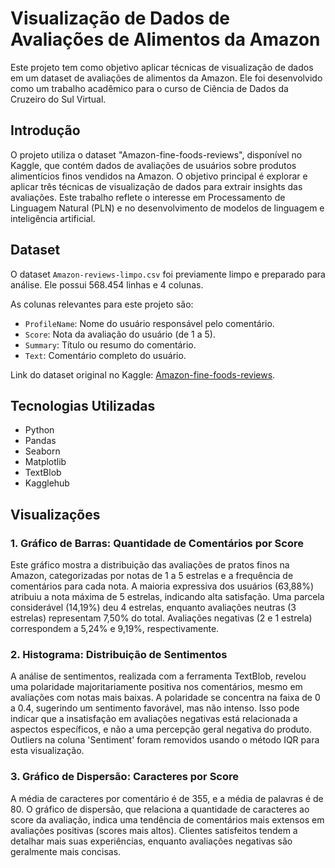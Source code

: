 # Visualização de Dados de Avaliações de Alimentos da Amazon

Este projeto tem como objetivo aplicar técnicas de visualização de dados em um dataset de avaliações de alimentos da Amazon. Ele foi desenvolvido como um trabalho acadêmico para o curso de Ciência de Dados da Cruzeiro do Sul Virtual.

## Introdução

O projeto utiliza o dataset "Amazon-fine-foods-reviews", disponível no Kaggle, que contém dados de avaliações de usuários sobre produtos alimentícios finos vendidos na Amazon. O objetivo principal é explorar e aplicar três técnicas de visualização de dados para extrair insights das avaliações. Este trabalho reflete o interesse em Processamento de Linguagem Natural (PLN) e no desenvolvimento de modelos de linguagem e inteligência artificial.

## Dataset

O dataset `Amazon-reviews-limpo.csv` foi previamente limpo e preparado para análise. Ele possui 568.454 linhas e 4 colunas.

As colunas relevantes para este projeto são:

  - `ProfileName`: Nome do usuário responsável pelo comentário.
  - `Score`: Nota da avaliação do usuário (de 1 a 5).
  - `Summary`: Título ou resumo do comentário.
  - `Text`: Comentário completo do usuário.

Link do dataset original no Kaggle: [Amazon-fine-foods-reviews](https://www.kaggle.com/datasets/thiagomustasheep/amazon-fine-foods-reviews).

## Tecnologias Utilizadas

  - Python
  - Pandas
  - Seaborn
  - Matplotlib
  - TextBlob
  - Kagglehub

## Visualizações

### 1\. Gráfico de Barras: Quantidade de Comentários por Score

Este gráfico mostra a distribuição das avaliações de pratos finos na Amazon, categorizadas por notas de 1 a 5 estrelas e a frequência de comentários para cada nota. A maioria expressiva dos usuários (63,88%) atribuiu a nota máxima de 5 estrelas, indicando alta satisfação. Uma parcela considerável (14,19%) deu 4 estrelas, enquanto avaliações neutras (3 estrelas) representam 7,50% do total. Avaliações negativas (2 e 1 estrela) correspondem a 5,24% e 9,19%, respectivamente.

### 2\. Histograma: Distribuição de Sentimentos

A análise de sentimentos, realizada com a ferramenta TextBlob, revelou uma polaridade majoritariamente positiva nos comentários, mesmo em avaliações com notas mais baixas. A polaridade se concentra na faixa de 0 a 0.4, sugerindo um sentimento favorável, mas não intenso. Isso pode indicar que a insatisfação em avaliações negativas está relacionada a aspectos específicos, e não a uma percepção geral negativa do produto. Outliers na coluna 'Sentiment' foram removidos usando o método IQR para esta visualização.

### 3\. Gráfico de Dispersão: Caracteres por Score

A média de caracteres por comentário é de 355, e a média de palavras é de 80. O gráfico de dispersão, que relaciona a quantidade de caracteres ao score da avaliação, indica uma tendência de comentários mais extensos em avaliações positivas (scores mais altos). Clientes satisfeitos tendem a detalhar mais suas experiências, enquanto avaliações negativas são geralmente mais concisas.

